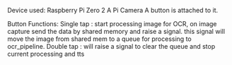 Device used: Raspberry Pi Zero 2
A Pi Camera
A button is attached to it.

Button Functions:
Single tap : start processing image for OCR, on image capture send the data by shared memory
            and raise a signal. this signal will move the image from shared mem to a queue for processing to ocr_pipeline.
Double tap : will raise a signal to clear the queue and stop current processing and tts



